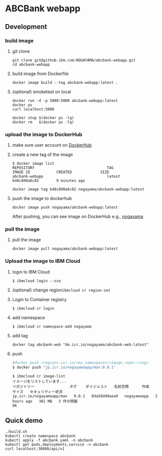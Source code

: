 # ABCBank webapp



## Development

### build image

1. git clone

    ```
    git clone git@github.ibm.com:NOGAYAMA/abcbank-webapp.git
    cd abcbank-webapp
    ```

1. build image from Dockerfile

    ```
    docker image build --tag abcbank-webapp:latest .
    ```

1. (optional) smoketest on local

    ```
    docker run -d -p 5000:5000 abcbank-webapp:latest
    docker ps 
    curl localhost:5000
    
    docker stop $(docker ps -lq)
    docker rm   $(docker ps -lq)
    ```

### upload the image to DockerHub

1. make sure user account on [DockerHub](https://hub.docker.com)

1. create a new tag of the image

    ```
    $ docker image list 
    REPOSITORY                                 TAG                 IMAGE ID            CREATED             SIZE
    abcbank-webapp                             latest              b48c890a6c82        9 minutes ago       
    ```

    ```
    docker image tag b48c890a6c82 nogayama/abcbank-webapp:latest
    ```

1. push the image to dockerhub

    ```
    docker image push nogayama/abcbank-webapp:latest
    ```

    After pushing, you can see image on DockerHub e.g., [nogayama](https://cloud.docker.com/u/nogayama/repository/docker/nogayama/abcbank-webapp)

### pull the image

1. pull the image

    ```
    docker image pull nogayama/abcbank-webapp:latest
    ```

### Upload the image to IBM Cloud

1. login to IBM Cloud

    ```
    $ ibmcloud login --sso
    ```

2. (optional) change region`ibmcloud cr region-set`

3. Login to Container registry

    ```
    $ ibmcloud cr login
    ```


3. add namespace

    ```
    $ ibmcloud cr namespace-add nogayama
    ```

4. add tag

    ```
    docker tag abcbank-web "de.icr.io/nogayama/abcbank-web:latest"
    ```

5. push

    ```bash
    #docker push <region>.icr.io/<my_namespace>/<image_repo>:<tag>
    $ docker push "jp.icr.io/nogayamaapp/mav:0.0.1"
    ```

    ```
    $ ibmcloud cr image-list
    イメージをリストしています...
    リポジトリー                タグ    ダイジェスト   名前空間      作成          サイズ   セキュリティー状況
    jp.icr.io/nogayamaapp/mav   0.0.1   8da58d49aea9   nogayamaapp   2 hours ago   381 MB   3 件の問題   
    OK
    ```

## Quick demo

```
./build.sh
kubectl create namespace abcbank
kubectl apply -f abcbank.yaml -n abcbank
kubectl get pods,deployments,service -n abcbank
curl localhost:30880/api/v1
```


